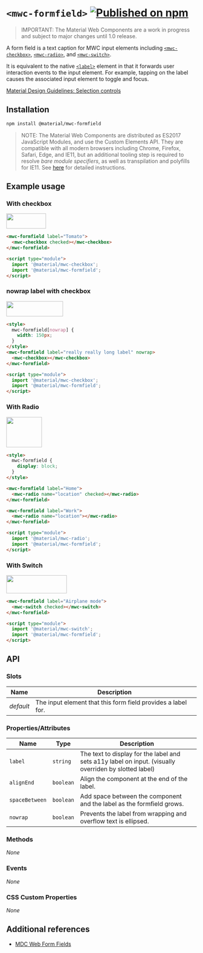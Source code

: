 # `<mwc-formfield>` [![Published on npm](https://img.shields.io/npm/v/@material/mwc-formfield.svg)](https://www.npmjs.com/package/@material/mwc-formfield)
> IMPORTANT: The Material Web Components are a work in progress and subject to
> major changes until 1.0 release.

A form field is a text caption for MWC input elements including
[`<mwc-checkbox>`](https://github.com/material-components/material-components-web-components/tree/master/packages/checkbox),
[`<mwc-radio>`](https://github.com/material-components/material-components-web-components/tree/master/packages/radio),
and
[`<mwc-switch>`](https://github.com/material-components/material-components-web-components/tree/master/packages/switch).

It is equivalent to the native
[`<label>`](https://developer.mozilla.org/en-US/docs/Web/HTML/Element/label)
element in that it forwards user interaction events to the input element. For example, tapping on the label causes the associated input element to toggle and focus.

[Material Design Guidelines: Selection controls](https://material.io/components/selection-controls/)

## Installation

```sh
npm install @material/mwc-formfield
```

> NOTE: The Material Web Components are distributed as ES2017 JavaScript
> Modules, and use the Custom Elements API. They are compatible with all modern
> browsers including Chrome, Firefox, Safari, Edge, and IE11, but an additional
> tooling step is required to resolve *bare module specifiers*, as well as
> transpilation and polyfills for IE11. See
> [here](https://github.com/material-components/material-components-web-components#quick-start)
> for detailed instructions.

## Example usage

### With checkbox

<img src="https://raw.githubusercontent.com/material-components/material-components-web-components/749d0b52cf7911d260027fba833a8a291177ad32/packages/formfield/images/with_checkbox.png" width="105px" height="40px">

```html
<mwc-formfield label="Tomato">
  <mwc-checkbox checked></mwc-checkbox>
</mwc-formfield>

<script type="module">
  import '@material/mwc-checkbox';
  import '@material/mwc-formfield';
</script>
```

### nowrap label with checkbox

<img src="https://raw.githubusercontent.com/material-components/material-components-web-components/749d0b52cf7911d260027fba833a8a291177ad32/packages/formfield/images/nowrap.png" width="150px" height="40px">

```html
<style>
  mwc-formfield[nowrap] {
    width: 150px;
  }
</style>
<mwc-formfield label="really really long label" nowrap>
  <mwc-checkbox></mwc-checkbox>
</mwc-formfield>

<script type="module">
  import '@material/mwc-checkbox';
  import '@material/mwc-formfield';
</script>
```

### With Radio

<img src="https://raw.githubusercontent.com/material-components/material-components-web-components/749d0b52cf7911d260027fba833a8a291177ad32/packages/formfield/images/with_radio.png" width="94px" height="80px">

```html
<style>
  mwc-formfield {
    display: block;
  }
</style>

<mwc-formfield label="Home">
  <mwc-radio name="location" checked></mwc-radio>
</mwc-formfield>

<mwc-formfield label="Work">
  <mwc-radio name="location"></mwc-radio>
</mwc-formfield>

<script type="module">
  import '@material/mwc-radio';
  import '@material/mwc-formfield';
</script>
```

### With Switch

<img src="https://raw.githubusercontent.com/material-components/material-components-web-components/749d0b52cf7911d260027fba833a8a291177ad32/packages/formfield/images/with_switch.png" width="160px" height="48px">

```html
<mwc-formfield label="Airplane mode">
  <mwc-switch checked></mwc-switch>
</mwc-formfield>

<script type="module">
  import '@material/mwc-switch';
  import '@material/mwc-formfield';
</script>
```

## API

### Slots

Name      | Description
--------- | -----------
*default* | The input element that this form field provides a label for.


### Properties/Attributes

Name    | Type     | Description
------- | -------- | ----------------------------------
`label` | `string` | The text to display for the label and sets a11y label on input. (visually overriden by slotted label)
`alignEnd` | `boolean` | Align the component at the end of the label.
`spaceBetween` | `boolean` | Add space between the component and the label as the formfield grows.
`nowrap` | `boolean` | Prevents the label from wrapping and overflow text is ellipsed.

### Methods

*None*

### Events

*None*

### CSS Custom Properties

*None*

## Additional references

-   [MDC Web Form Fields](https://material.io/develop/web/components/input-controls/form-fields/)

